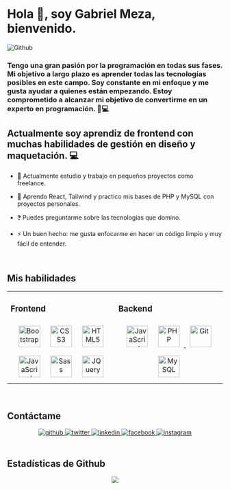 # Hola 👋, soy Gabriel Meza, bienvenido.

![Github](https://user-images.githubusercontent.com/108927775/218274583-dd57d512-241d-466b-89eb-cd5473e4360c.png)

### Tengo una gran pasión por la programación en todas sus fases. Mi objetivo a largo plazo es aprender todas las tecnologías posibles en este campo. Soy constante en mi enfoque y me gusta ayudar a quienes están empezando. Estoy comprometido a alcanzar mi objetivo de convertirme en un experto en programación. 🚀💻
  
## Actualmente soy aprendiz de frontend con muchas habilidades de gestión en diseño y maquetación. 💻

- 🔭 Actualmente estudio y trabajo en pequeños proyectos como freelance.
  

- 🌱 Aprendo React, Tailwind y practico mis bases de PHP y MySQL con proyectos personales.
  

- ❓ Puedes preguntarme sobre las tecnologías que domino.
  

- ⚡ Un buen hecho: me gusta enfocarme en hacer un código limpio y muy fácil de entender.
  

<br/>  


## Mis habilidades  
<table><tr><td valign="top" width="33%">



### Frontend  
<div align="center">
<a href="https://getbootstrap.com/docs/3.4/javascript/" target="_blank"><img style="margin: 10px" src="https://profilinator.rishav.dev/skills-assets/bootstrap-plain.svg" alt="Bootstrap" height="50" /></a>  
<a href="https://www.w3schools.com/css/" target="_blank"><img style="margin: 10px" src="https://profilinator.rishav.dev/skills-assets/css3-original-wordmark.svg" alt="CSS3" height="50" /></a>  
<a href="https://en.wikipedia.org/wiki/HTML5" target="_blank"><img style="margin: 10px" src="https://profilinator.rishav.dev/skills-assets/html5-original-wordmark.svg" alt="HTML5" height="50" /></a>
<a href="https://www.javascript.com/" target="_blank"><img style="margin: 10px" src="https://profilinator.rishav.dev/skills-assets/javascript-original.svg" alt="JavaScript" height="50" /></a>  
<a href="https://sass-lang.com/" target="_blank"><img style="margin: 10px" src="https://profilinator.rishav.dev/skills-assets/sass-original.svg" alt="Sass" height="50" /></a> 
<a href="https://jquery.com/" target="_blank"><img style="margin: 10px" src="https://cdn.icon-icons.com/icons2/2415/PNG/512/jquery_original_wordmark_logo_icon_146447.png" alt="JQuery" height="50" /></a> 
</div>

</td><td valign="top" width="33%">



### Backend  
<div align="center">  
  <a href="https://www.javascript.com/" target="_blank"><img style="margin: 10px" src="https://profilinator.rishav.dev/skills-assets/javascript-original.svg" alt="JavaScript" height="50" /></a>  
  <a href="https://www.php.net/" target="_blank"><img style="margin: 10px" src="https://profilinator.rishav.dev/skills-assets/php-original.svg" alt="PHP" height="50"/>   </a>  
  <a href="https://github.com/" target="_blank"><img style="margin: 10px" src="https://profilinator.rishav.dev/skills-assets/git-scm-icon.svg" alt="Git" height="50" />   </a>
  <a href="https://www.mysql.com/" target="_blank"><img style="margin: 10px" src="https://img.icons8.com/ios/512/mysql-logo.png" alt="MySQL" height="50" />   </a>
</div>

</td></tr></table>  

<br/>  


## Contáctame  
<div align="center">
<a href="https://github.com/Gabotox" target="_blank">
<img src=https://img.shields.io/badge/github-%2324292e.svg?&style=for-the-badge&logo=github&logoColor=white alt=github style="margin-bottom: 5px;" />
</a>
<a href="https://twitter.com/gabcoderweb" target="_blank">
<img src=https://img.shields.io/badge/twitter-%2300acee.svg?&style=for-the-badge&logo=twitter&logoColor=white alt=twitter style="margin-bottom: 5px;" />
</a>
<a href="https://www.linkedin.com/in/gabriel-meza-82820a243/" target="_blank">
<img src=https://img.shields.io/badge/linkedin-%231E77B5.svg?&style=for-the-badge&logo=linkedin&logoColor=white alt=linkedin style="margin-bottom: 5px;" />
</a>
<a href="https://www.facebook.com/profile.php?id=100019093819038" target="_blank">
<img src=https://img.shields.io/badge/facebook-%232E87FB.svg?&style=for-the-badge&logo=facebook&logoColor=white alt=facebook style="margin-bottom: 5px;" />
</a>
<a href="https://www.instagram.com/gabcoderweb/" target="_blank">
<img src=https://img.shields.io/badge/instagram-%23000000.svg?&style=for-the-badge&logo=instagram&logoColor=white alt=instagram style="margin-bottom: 5px;" />
</a>  
</div>  
  

<br/>  


## Estadísticas de Github
<div align="center"><img src="https://github-readme-stats.vercel.app/api?username=Gabotox&show_icons=true&count_private=true&hide_border=true" align="center" /></div>  

<br/>  


<br/>  

